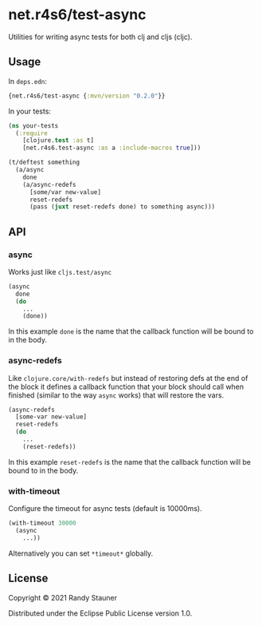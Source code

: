 # net.r4s6/test-async

Utilities for writing async tests for both clj and cljs (cljc).

## Usage

In `deps.edn`:

```clojure
{net.r4s6/test-async {:mvn/version "0.2.0"}}
```

In your tests:

```clojure
(ns your-tests
  (:require
    [clojure.test :as t]
    [net.r4s6.test-async :as a :include-macros true]))

(t/deftest something
  (a/async
    done
    (a/async-redefs
      [some/var new-value]
      reset-redefs
      (pass (juxt reset-redefs done) to something async)))
```

## API

### async

Works just like `cljs.test/async`

```clojure
(async
  done
  (do
    ...
    (done))
```

In this example `done` is the name that the callback function
will be bound to in the body.

### async-redefs

Like `clojure.core/with-redefs` but instead of restoring defs at the end of the
block it defines a callback function that your block should call when finished
(similar to the way `async` works) that will restore the vars.

```clojure
(async-redefs
  [some-var new-value]
  reset-redefs
  (do
    ...
    (reset-redefs))
```

In this example `reset-redefs` is the name that the callback function
will be bound to in the body.

### with-timeout

Configure the timeout for async tests (default is 10000ms).

```clojure
(with-timeout 30000
  (async
    ...))
```

Alternatively you can set `*timeout*` globally.

## License

Copyright © 2021 Randy Stauner

Distributed under the Eclipse Public License version 1.0.
